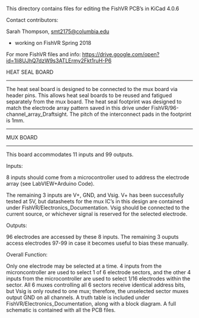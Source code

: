 This directory contains files for editing the FishVR PCB’s in KiCad 4.0.6

Contact contributors: 

Sarah Thompson, smt2175@columbia.edu
- working on FishVR Spring 2018



For more FishVR files and info: 
https://drive.google.com/open?id=1Ii8UJhQ7dzW9s3ATLErmy2Fkt1ruH-P6



HEAT SEAL BOARD
_______________________

The heat seal board is designed to be connected to the mux board via header pins. This allows heat seal boards to be reused and fatigued separately from the mux board. The heat seal footprint was designed to match the electrode array pattern saved in this drive under FishVR/96-channel_array_Draftsight. The pitch of the interconnect pads in the footprint is 1mm. 

_______________________

MUX BOARD
_______________________

This board accommodates 11 inputs and 99 outputs. 

Inputs:

8 inputs should come from a microcontroller used to address the electrode array (see LabVIEW+Arduino Code). 

The remaining 3 inputs are V+, GND, and Vsig. V+ has been successfully tested at 5V, but datasheets for the mux IC’s in this design are contained under FishVR/Electronics_Documentation. Vsig should be connected to the current source, or whichever signal is reserved for the selected electrode. 

Outputs:

96 electrodes are accessed by these 8 inputs. The remaining 3 ouputs access electrodes 97-99 in case it becomes useful to bias these manually. 

Overall Function:

Only one electrode may be selected at a time. 4 inputs from the microncontroller are used to select 1 of 6 electrode sectors, and the other 4 inputs from the microcontroller are used to select 1/16 electrodes within the sector. All 6 muxes controlling all 6 sectors receive identical address bits, but Vsig is only routed to one mux; therefore, the unselected sector muxes output GND on all channels. A truth table is included under FishVR/Electronics_Documentation, along with a block diagram. A full schematic is contained with all the PCB files. 
